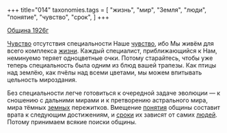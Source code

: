 +++
title="014"
taxonomies.tags = [
 "жизнь",
 "мир",
 "Земля",
 "люди",
 "понятие",
 "чувство",
 "срок",
]
+++

[Община 1926г](/agni/1926)

[Чувство](/tags/[чувство](/tags/чувство)) отсутствия специальности Наше [чувство](/tags/чувство), ибо Мы живём для всего комплекса [жизни](/tags/жизнь). Каждый специалист, приближающийся к Нам, неминуемо теряет одноцветные очки. Потому старайтесь, чтобы уже теперь специальность была одним из блюд вашей трапезы. Как птицы над землёю, как пчёлы над всеми цветами, мы можем впитывать цельность мироздания.   

Без специальности легче готовиться к очередной задаче эволюции — к сношению с дальними мирами и к претворению астрального мира, мира тёмных [земных](/tags/Земля) пережитков. Вмещение [понятия](/tags/понятие) общины составит врата к следующим достижениям, и [сроки](/tags/срок) их зависят от самих [людей](/tags/люди). Потому принимаем всякие поиски общины.   

